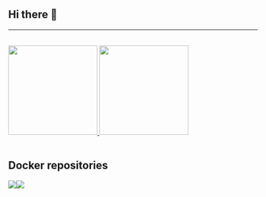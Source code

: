 ## Hi there 👋

---

<br>

<div style="display: flex; flex-direction:row; justify-content:flex-start; align-itens:center;" align="center">
  <a href="https://github.com/ericloumendes/">
    <img height="180em" src="https://github-readme-stats.vercel.app/api?username=ericloumendes&show_icons=true&theme=date_night"/>
    <img height="180em" src="https://github-readme-stats.vercel.app/api/top-langs/?username=ericloumendes&layout=donut&theme=date_night"/>
  </a>
</div>

<br>

## Docker repositories
  <div style="display: flex; flex-direction:row; justify-content:flex-start; align-itens:center;" align="center">
    <a href="https://github.com/ericloumendes/node_docker">
      <img src="https://github-readme-stats.vercel.app/api/pin/?username=ericloumendes&repo=node_docker&show_icons=true&theme=date_night">
    </a>
    <a href="https://github.com/ericloumendes/Docker_Raspberry-pi">
      <img src="https://github-readme-stats.vercel.app/api/pin/?username=ericloumendes&repo=Docker_Raspberry-pi&show_icons=true&theme=date_night">
    </a>
  </div>




